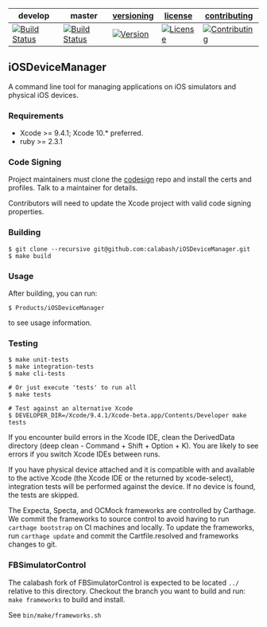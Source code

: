 | develop | master | [versioning](VERSIONING.md) | [license](LICENSE) | [contributing](CONTRIBUTING.md)|
|---------|--------|-----------------------------|--------------------|--------------------------------|
|[![Build Status](https://msmobilecenter.visualstudio.com/Mobile-Center/_apis/build/status/test-cloud/xamarin-uitest/calabash.iOSDeviceManager?branchName=develop)](https://msmobilecenter.visualstudio.com/Mobile-Center/_build/latest?definitionId=3511&branchName=develop) | [![Build Status](https://msmobilecenter.visualstudio.com/Mobile-Center/_apis/build/status/test-cloud/xamarin-uitest/calabash.iOSDeviceManager?branchName=master)](https://msmobilecenter.visualstudio.com/Mobile-Center/_build/latest?definitionId=3511&branchName=master) | [![Version](https://img.shields.io/badge/version-3.7.3-green.svg)](https://img.shields.io/badge/version-3.7.3-green.svg) |[![License](https://img.shields.io/github/license/mashape/apistatus.svg?maxAge=2592000)](LICENSE) | [![Contributing](https://img.shields.io/badge/contrib-gitflow-orange.svg)](https://www.atlassian.com/git/tutorials/comparing-workflows/gitflow-workflow/)|

## iOSDeviceManager

A command line tool for managing applications on iOS simulators and
physical iOS devices.

### Requirements

* Xcode >= 9.4.1; Xcode 10.* preferred.
* ruby >= 2.3.1

### Code Signing

Project maintainers must clone the [codesign](https://github.com/xamarinhq/calabash-codesign)
repo and install the certs and profiles. Talk to a maintainer for details.

Contributors will need to update the Xcode project with valid code signing
properties.

### Building

```shell
$ git clone --recursive git@github.com:calabash/iOSDeviceManager.git
$ make build
```

### Usage

After building, you can run:

```shell
$ Products/iOSDeviceManager
```
to see usage information.

### Testing

```shell
$ make unit-tests
$ make integration-tests
$ make cli-tests

# Or just execute 'tests' to run all
$ make tests

# Test against an alternative Xcode
$ DEVELOPER_DIR=/Xcode/9.4.1/Xcode-beta.app/Contents/Developer make tests
```

If you encounter build errors in the Xcode IDE, clean the DerivedData
directory (deep clean - Command + Shift + Option + K).  You are likely
to see errors if you switch Xcode IDEs between runs.

If you have physical device attached and it is compatible with and
available to the active Xcode (the Xcode IDE or the returned by
xcode-select), integration tests will be performed against the device.
If no device is found, the tests are skipped.

The Expecta, Specta, and OCMock frameworks are controlled by Carthage.
We commit the frameworks to source control to avoid having to run
`carthage bootstrap` on CI machines and locally.  To update the
frameworks, run `carthage update` and commit the Cartfile.resolved and
frameworks changes to git.

### FBSimulatorControl

The calabash fork of FBSimulatorControl is expected to be located `../`
relative to this directory. Checkout the branch you want to build and
run: `make frameworks` to build and install.

See `bin/make/frameworks.sh`
